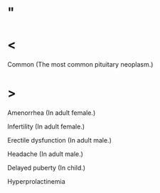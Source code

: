 # "

# <

Common
(The most common pituitary neoplasm.)

# >

Amenorrhea
(In adult female.)

Infertility
(In adult female.)

Erectile dysfunction
(In adult male.)

Headache
(In adult male.)

Delayed puberty
(In child.)

Hyperprolactinemia
